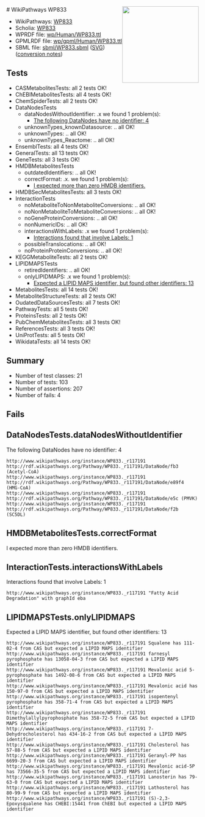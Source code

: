 <img style="float: right; width: 200px" src="../logo.png" />
# WikiPathways WP833

* WikiPathways: [WP833](https://identifiers.org/wikipathways:WP833)
* Scholia: [WP833](https://scholia.toolforge.org/wikipathways/WP833)
* WPRDF file: [wp/Human/WP833.ttl](../wp/Human/WP833.ttl)
* GPMLRDF file: [wp/gpml/Human/WP833.ttl](../wp/gpml/Human/WP833.ttl)
* SBML file: [sbml/WP833.sbml](../sbml/WP833.sbml) ([SVG](../sbml/WP833.svg)) ([conversion notes](../sbml/WP833.txt))

## Tests
* CASMetabolitesTests: all 2 tests OK!
* ChEBIMetabolitesTests: all 4 tests OK!
* ChemSpiderTests: all 2 tests OK!
* DataNodesTests
    * dataNodesWithoutIdentifier: .x we found 1 problem(s):
        * [The following DataNodes have no identifier: 4](#d2d32fa3)
    * unknownTypes_knownDatasource: .. all OK!
    * unknownTypes: .. all OK!
    * unknownTypes_Reactome: .. all OK!
* EnsemblTests: all 4 tests OK!
* GeneralTests: all 13 tests OK!
* GeneTests: all 3 tests OK!
* HMDBMetabolitesTests
    * outdatedIdentifiers: .. all OK!
    * correctFormat: .x. we found 1 problem(s):
        * [I expected more than zero HMDB identifiers.](#ad154c1e)
* HMDBSecMetabolitesTests: all 3 tests OK!
* InteractionTests
    * noMetaboliteToNonMetaboliteConversions: .. all OK!
    * noNonMetaboliteToMetaboliteConversions: .. all OK!
    * noGeneProteinConversions: .. all OK!
    * nonNumericIDs: .. all OK!
    * interactionsWithLabels: .x we found 1 problem(s):
        * [Interactions found that involve Labels: 1](#630d2678)
    * possibleTranslocations: .. all OK!
    * noProteinProteinConversions: .. all OK!
* KEGGMetaboliteTests: all 2 tests OK!
* LIPIDMAPSTests
    * retiredIdentifiers: .. all OK!
    * onlyLIPIDMAPS: .x we found 1 problem(s):
        * [Expected a LIPID MAPS identifier, but found other identifiers: 13](#d0bfb67b)
* MetabolitesTests: all 14 tests OK!
* MetaboliteStructureTests: all 2 tests OK!
* OudatedDataSourcesTests: all 7 tests OK!
* PathwayTests: all 5 tests OK!
* ProteinsTests: all 2 tests OK!
* PubChemMetabolitesTests: all 3 tests OK!
* ReferencesTests: all 3 tests OK!
* UniProtTests: all 5 tests OK!
* WikidataTests: all 14 tests OK!


## Summary

* Number of test classes: 21
* Number of tests: 103
* Number of assertions: 207
* Number of fails: 4

## Fails

<a name="d2d32fa3" />

## DataNodesTests.dataNodesWithoutIdentifier

The following DataNodes have no identifier: 4
```
http://www.wikipathways.org/instance/WP833._r117191 http://rdf.wikipathways.org/Pathway/WP833._r117191/DataNode/fb3 (Acetyl-CoA)
http://www.wikipathways.org/instance/WP833._r117191 http://rdf.wikipathways.org/Pathway/WP833._r117191/DataNode/e89f4 (HMG-CoA)
http://www.wikipathways.org/instance/WP833._r117191 http://rdf.wikipathways.org/Pathway/WP833._r117191/DataNode/e5c (PMVK)
http://www.wikipathways.org/instance/WP833._r117191 http://rdf.wikipathways.org/Pathway/WP833._r117191/DataNode/f2b (SC5DL)
```

<a name="ad154c1e" />

## HMDBMetabolitesTests.correctFormat

I expected more than zero HMDB identifiers.
<a name="630d2678" />

## InteractionTests.interactionsWithLabels

Interactions found that involve Labels: 1
```
http://www.wikipathways.org/instance/WP833._r117191 "Fatty Acid Degradation" with graphId eba
```

<a name="d0bfb67b" />

## LIPIDMAPSTests.onlyLIPIDMAPS

Expected a LIPID MAPS identifier, but found other identifiers: 13
```
http://www.wikipathways.org/instance/WP833._r117191 Squalene has 111-02-4 from CAS but expected a LIPID MAPS identifier
http://www.wikipathways.org/instance/WP833._r117191 farnesyl pyrophosphate has 13058-04-3 from CAS but expected a LIPID MAPS identifier
http://www.wikipathways.org/instance/WP833._r117191 Mevalonic acid 5-pyrophosphate has 1492-08-6 from CAS but expected a LIPID MAPS identifier
http://www.wikipathways.org/instance/WP833._r117191 Mevalonic acid has 150-97-0 from CAS but expected a LIPID MAPS identifier
http://www.wikipathways.org/instance/WP833._r117191 isopentenyl pyrophosphate has 358-71-4 from CAS but expected a LIPID MAPS identifier
http://www.wikipathways.org/instance/WP833._r117191 Dimethylallylpyrophosphate has 358-72-5 from CAS but expected a LIPID MAPS identifier
http://www.wikipathways.org/instance/WP833._r117191 7-Dehydrocholesterol has 434-16-2 from CAS but expected a LIPID MAPS identifier
http://www.wikipathways.org/instance/WP833._r117191 Cholesterol has 57-88-5 from CAS but expected a LIPID MAPS identifier
http://www.wikipathways.org/instance/WP833._r117191 Geranyl-PP has 6699-20-3 from CAS but expected a LIPID MAPS identifier
http://www.wikipathways.org/instance/WP833._r117191 Mevalonic acid-5P has 73566-35-5 from CAS but expected a LIPID MAPS identifier
http://www.wikipathways.org/instance/WP833._r117191 Lanosterin has 79-63-0 from CAS but expected a LIPID MAPS identifier
http://www.wikipathways.org/instance/WP833._r117191 Lathosterol has 80-99-9 from CAS but expected a LIPID MAPS identifier
http://www.wikipathways.org/instance/WP833._r117191 (S)-2,3-Epoxysqualene has CHEBI:15441 from ChEBI but expected a LIPID MAPS identifier
```

